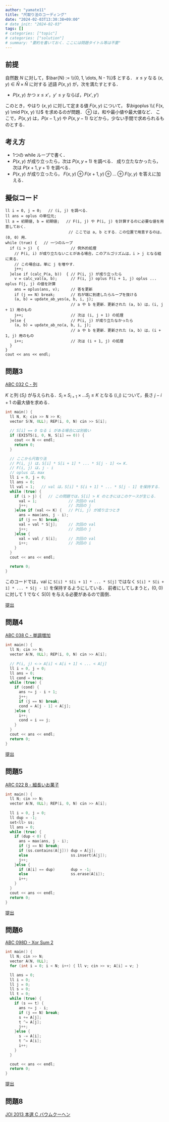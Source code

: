 ```yaml
---
author: "yamate11"
title: "尺取り法のコーディング"
date: "2024-02-03T13:30:38+09:00"
# date_init: "2024-02-03"
tags: []
# categories: ["topic"]
# categories: ["solution"]
# summary: "要約を書いておく．ここには問題タイトル等は不要" 
---
```



## 前提

自然数 $N$ に対して，$\bar{N} := \\{0, 1, \dots, N - 1\\}$ とする．
$x \leq y$ なる $(x, y) \in \bar{N} \times \bar{N}$ に対する
述語 $P(x, y)$ が，次を満たすとする．

* $P(x, y)$ かつ $x \leq x'$，$y' \leq y$ ならば，$P(x', y')$

このとき，やはり $(x, y)$ に対して定まる値 $F(x, y)$ について，
$\bigoplus \\{ F(x, y) \mid P(x, y) \\}$ を求めるのが問題．
$\oplus$ は，和や最小値や最大値など．
ここで，$P(x, y)$ は，$P(x - 1, y)$ や $P(x, y - 1)$
などから，少ない手間で求められるものとする．

## 考え方

* 1つの while ループで書く．
* $P(x, y)$ が成り立ったら，次は $P(x, y + 1)$ を調べる．
  成り立たなかったら，次は $P(x + 1, y + 1)$ を調べる．
* $P(x, y)$ が成り立ったら，
  $F(x, y) \oplus F(x + 1, y) \oplus \dots \oplus F(y, y)$
  を答えに加える．

## 擬似コード



```text
ll i = 0, j = 0;   // (i, j) を調べる．
ll ans = oplus の単位元;
ll a = 初期値, b = 初期値;   // F(i, j) や P(i, j) を計算するのに必要な値を用意しておく．
                            // ここでは a, b とする．この位置で用意するのは，(0, 0) 用．
while (true) {   // 一つのループ
  if (i > j)  {              // 例外的処理
    // P(i, i) が成り立たないことがある場合，このアルゴリズムは，i > j となる組に来る．
    // この場合は，単に j を増やす．
    j++;
  }else if (calc_P(a, b))  { // P(i, j) が成り立ったら
    v = calc_val(a, b);      // F(i, j) oplus F(i + 1, j) oplus ... oplus F(j, j) の値を計算
    ans = oplus(ans, v);     // 答を更新
    if (j == N) break;       // 右が端に到達したらループを抜ける
    (a, b) = update_ab_yes(a, b, i, j);
                             // a や b を更新．更新された (a, b) は，(i, j + 1) 用のもの
    j++;                     // 次は (i, j + 1) の処理
  }else {                    // P(i, j) が成り立たなかったら
    (a, b) = update_ab_no(a, b, i, j);
                             // a や b を更新．更新された (a, b) は，(i + 1, j) 用のもの
    i++;                     // 次は (i + 1, j) の処理
  }
}
cout << ans << endl;
```


## 問題3

[ABC 032 C - 列](https://atcoder.jp/contests/abc032/tasks/abc032_c)

$K$ と列 $(S_i)$ が与えられる．$S_i \times S_{i + 1} \times \dots S_{j} \leq K$
となる $(i, j)$ について，長さ $j - i + 1$ の最大値を求める．


```cpp
int main() {
  ll N, K; cin >> N >> K;
  vector S(N, 0LL); REP(i, 0, N) cin >> S[i];
  
  // S[i] == 0 なる i がある場合には別扱い
  if (EXISTS(i, 0, N, S[i] == 0)) {
    cout << N << endl;
    return 0;
  }

  // ここから尺取り法
  // P(i, j) は，S[i] * S[i + 1] * ... * S[j - 1] <= K．
  // F(i, j) は，j - i
  // oplus は，max
  ll i = 0, j = 0;
  ll ans = 0;
  ll val = 1;   // val は，S[i] * S[i + 1] * ... * S[j - 1] を保持する．
  while (true) {
    if (i > j) {   // この問題では，S[i] > K のときにはこのケースが生じる．
      val = 1;              // 次回の val
      j++;                  // 次回の j
    }else if (val <= K) {   // P(i, j) が成り立つとき
      ans = max(ans, j - i);
      if (j == N) break;
      val = val * S[j];     // 次回の val
      j++;                  // 次回の j
    }else {
      val = val / S[i];     // 次回の val
      i++;                  // 次回の i
    }
  }
  cout << ans << endl;

  return 0;
}
```

このコードでは，val に
`S[i] * S[i + 1] * ... * S[j]` ではなく
`S[i] * S[i + 1] * ... * S[j - 1]` を保持するようにしている．
前者にしてしまうと，(0, 0) に対して 1 でなく S[0] を与える必要があるので面倒．

[提出](https://atcoder.jp/contests/abc032/submissions/49900000)


## 問題4

[ABC 038 C - 単調増加](https://atcoder.jp/contests/abc038/tasks/abc038_c)

```cpp
int main() {
  ll N; cin >> N;
  vector A(N, 0LL); REP(i, 0, N) cin >> A[i];
  
  // P(i, j) <-> A[i] < A[i + 1] < ... < A[j]
  ll i = 0, j = 0;
  ll ans = 0;
  ll cond = true;
  while (true) {
    if (cond) {
      ans += j - i + 1;
      j++;
      if (j == N) break;
      cond = A[j - 1] < A[j];
    }else {
      i++;
      cond = i == j;
    }
  }
  cout << ans << endl;
  return 0;
}
```

[提出](https://atcoder.jp/contests/abc038/submissions/49903053)

## 問題5

[ARC 022 B - 細長いお菓子](https://atcoder.jp/contests/arc022/tasks/arc022_2)

```cpp
int main() {
  ll N; cin >> N;
  vector A(N, 0LL); REP(i, 0, N) cin >> A[i];
  
  ll i = 0, j = 0;
  ll dup = -1;
  set<ll> ss;
  ll ans = 0;
  while (true) {
    if (dup < 0) {
      ans = max(ans, j - i);
      if (j == N) break;
      if (ss.contains(A[j])) dup = A[j];
      else                   ss.insert(A[j]);
      j++;
    }else {
      if (A[i] == dup)       dup = -1;
      else                   ss.erase(A[i]);
      i++;
    }
  }
  cout << ans << endl;
  return 0;
}
```

[提出](https://atcoder.jp/contests/arc022/submissions/49901735)

## 問題6

[ABC 098D - Xor Sum 2](https://atcoder.jp/contests/abc098/tasks/arc098_b)

```cpp
int main() {
  ll N; cin >> N;
  vector A(N, 0LL);
  for (int i = 0; i < N; i++) { ll v; cin >> v; A[i] = v; }

  ll ans = 0;
  ll i = 0;
  ll j = 0;
  ll s = 0;
  ll t = 0;
  while (true) {
    if (s == t) {
      ans += j - i;
      if (j == N) break;
      s += A[j];
      t ^= A[j];
      j++;
    }else {
      s -= A[i];
      t ^= A[i];
      i++;
    }
  }

  cout << ans << endl;
  return 0;
}
```

[提出](https://atcoder.jp/contests/abc098/submissions/49898478)

## 問題8

[JOI 2013 本選 C バウムクーヘン](https://atcoder.jp/contests/joi2014ho/tasks/joi2014ho3)

```cpp
```

